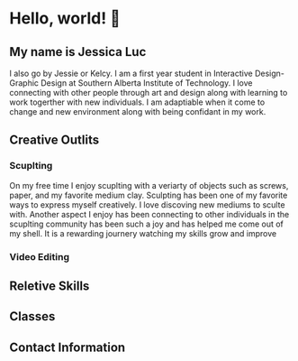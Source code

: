 # Hello, world! 👋
## My name is Jessica Luc 
I also go by Jessie or Kelcy. I am a first year student in Interactive Design-Graphic Design at Southern Alberta Institute of Technology. I love connecting with other people through art and design along with learning to work togerther with new individuals. I am adaptiable when it come to change and new environment along with being confidant in my work. 
## Creative Outlits 
### Scuplting
On my free time I enjoy scuplting with a veriarty of objects such as screws, paper, and my favorite medium clay. Sculpting has been one of my favorite ways to express myself creatively. I love discoving new mediums to sculte with. Another aspect I enjoy has been connecting to other individuals in the scuplting community has been such a joy and has helped me come out of my shell. It is a rewarding journery watching my skills grow and improve
### Video Editing

## Reletive Skills

## Classes 

## Contact Information 
